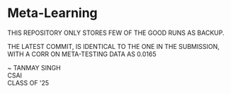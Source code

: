 # Meta-Learning

THIS REPOSITORY ONLY STORES FEW OF THE GOOD RUNS AS BACKUP.

THE LATEST COMMIT, IS IDENTICAL TO THE ONE IN THE SUBMISSION, WITH A CORR ON META-TESTING DATA AS 0.0165

~ TANMAY SINGH\
  CSAI\
  CLASS OF '25
